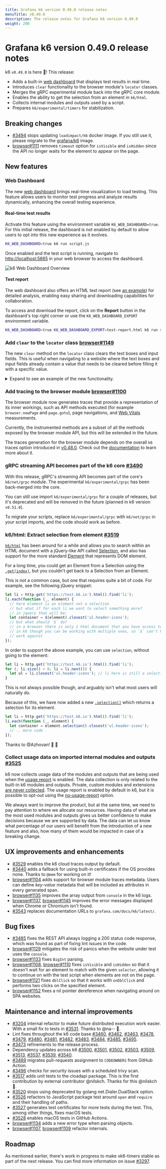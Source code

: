 ```yaml
---
title: Grafana k6 version 0.49.0 release notes
menuTitle: v0.49.0
description: The release notes for Grafana k6 version 0.49.0
weight: 200
---
```


# Grafana k6 version 0.49.0 release notes

k6 `v0.49.0` is here 🎉! This release:

- Adds a built-in [web dashboard](https://grafana.com/docs/k6/latest/results-output/web-dashboard/) that displays test results in real time.
- Introduces `clear` functionality to the browser module's `locator` classes.
- Merges the gRPC experimental module back into the gRPC core module.
- Enables the ability to get the selection from an element in `k6/html`.
- Collects internal modules and outputs used by a script.
- Prepares `k6/experimental/timers` for stabilization.

## Breaking changes

- [#3494](https://github.com/grafana/k6/pull/3494) stops updating `loadimpact/k6` docker image. If you still use it, please migrate to the [grafana/k6](https://hub.docker.com/r/grafana/k6) image.
- [browser#1111](https://github.com/grafana/xk6-browser/pull/1111) removes `timeout` option for `isVisible` and `isHidden` since the API no longer waits for the element to appear on the page.

## New features

### Web Dashboard

The new [web dashboard](https://grafana.com/docs/k6/latest/results-output/web-dashboard/) brings real-time visualization to load testing. This feature allows users to monitor test progress and analyze
results dynamically, enhancing the overall testing experience.

#### Real-time test results

Activate this feature using the environment variable `K6_WEB_DASHBOARD=true`. For this initial release, the dashboard is not enabled by default to allow users to opt into this new experience as it evolves.

```bash
K6_WEB_DASHBOARD=true k6 run script.js
```

Once enabled and the test script is running, navigate to [http://localhost:5665](http://localhost:5665) in your web browser to access the dashboard.

![k6 Web Dashboard Overview](https://github.com/grafana/xk6-dashboard/blob/master/screenshot/k6-dashboard-overview-light.png?raw=true)

#### Test report

The web dashboard also offers an HTML test report (see [an example](https://github.com/grafana/xk6-dashboard/blob/master/screenshot/k6-dashboard-html-report-screen-view.png?raw=true)) for detailed analysis, enabling easy sharing and downloading capabilities for
collaboration.

To access and download the report, click on the **Report** button in the dashboard's top right corner or use the `K6_WEB_DASHBOARD_EXPORT` environment variable.

```bash
K6_WEB_DASHBOARD=true K6_WEB_DASHBOARD_EXPORT=test-report.html k6 run script.js
```

### Add `clear` to the `locator` class [browser#1149](https://github.com/grafana/xk6-browser/pull/1149)

The new `clear` method on the `locator` class clears the text boxes and input fields. This is useful when navigating to a website where the text boxes and input fields already contain a value that needs to be cleared before filling it with a specific value.

<details>
<summary> Expand to see an example of the new functionality.</summary>

```javascript
import { check } from 'k6';
import { browser } from 'k6/experimental/browser';

export const options = {
  scenarios: {
    ui: {
      executor: 'shared-iterations',
      options: {
        browser: {
          type: 'chromium',
        },
      },
    },
  },
};

export default async function () {
  const context = browser.newContext();
  const page = context.newPage();

  await page.goto('https://test.k6.io/my_messages.php', { waitUntil: 'networkidle' });

  // To mimic an input field with existing text.
  page.locator('input[name="login"]').type('admin');

  check(page, {
    not_empty: (p) => p.locator('input[name="login"]').inputValue() != '',
  });

  // Clear the text.
  page.locator('input[name="login"]').clear();

  check(page, {
    empty: (p) => p.locator('input[name="login"]').inputValue() == '',
  });

  page.close();
}
```

</details>

### Add tracing to the browser module [browser#1100](https://github.com/grafana/xk6-browser/pull/1100)

The browser module now generates traces that provide a representation of its inner workings, such as API methods executed (for example `browser.newPage` and `page.goto`), page navigations, and [Web Vitals](https://grafana.com/docs/k6/latest/using-k6-browser/metrics/#googles-core-web-vitals) measurements.

Currently, the instrumented methods are a subset of all the methods exposed by the browser module API, but this will be extended in the future.

The traces generation for the browser module depends on the overall `k6` traces option introduced in [v0.48.0](https://github.com/grafana/k6/releases/tag/v0.48.0). Check out the [documentation](https://grafana.com/docs/k6/latest/using-k6/k6-options/reference/#traces-output) to learn more about it.

### gRPC streaming API becomes part of the k6 core [#3490](https://github.com/grafana/k6/pull/3490)

With this release, gRPC's streaming API becomes part of the core's `k6/net/grpc` module. The experimental `k6/experimental/grpc` has been back-merged into the core.

You can still use import `k6/experimental/grpc` for a couple of releases, but it's deprecated and will be removed in the future (planned in k6 version `v0.51.0`).

To migrate your scripts, replace `k6/experimental/grpc` with `k6/net/grpc` in your script imports, and the code should work as before.

### k6/html: Extract selection from element [#3519](https://github.com/grafana/k6/pull/3519)

[`k6/html`](https://grafana.com/docs/k6/latest/javascript-api/k6-html/) has been around for a while and allows you to search within an HTML document with a jQuery-like API called [Selection](https://grafana.com/docs/k6/latest/javascript-api/k6-html/selection/), and also has support for the more standard [Element](https://grafana.com/docs/k6/latest/javascript-api/k6-html/element/) that represents DOM element.

For a long time, you could get an Element from a Selection using the [`.get(index)`](https://grafana.com/docs/k6/latest/javascript-api/k6-html/selection/selection-get/), but you couldn't get back to a Selection from an Element.

This is not a common case, but one that requires quite a bit of code. For example, see the following jQuery snippet:

```javascript
let li = http.get('https://test.k6.io').html().find('li');
li.each(function (_, element) {
  // here element is an element not a selection
  // but what if for each li we want to select something more?
  // in jquery that will be:
  let container = $(element).closest('ul.header-icons');
  // but what should `$` do?
  // in a browser there is only 1 html document that you have access to
  // in k6 though you can be working with multiple ones, so `$` can't know which one it should
  // work against
});
```

In order to support the above example, you can use `selection`, without going to the element:

```javascript
let li = http.get('https://test.k6.io').html().find('li');
for (; li.size() > 0; li = li.next()) {
  let ul = li.closest('ul.header-icons'); // li here is still a selection and we iterate over it.
}
```

This is not always possible though, and arguably isn't what most users will naturally do.

Because of this, we have now added a new [`.selection()`](https://grafana.com/docs/k6/latest/javascript-api/k6-html/element/element-selection/) which returns a selection for its element.

```javascript
let li = http.get('https://test.k6.io').html().find('li');
li.each(function (_, element) {
  let container = element.selection().closest('ul.header-icons');
  // .. more code
});
```

Thanks to @Azhovan! :bow: :tada:

### Collect usage data on imported internal modules and outputs [#3525](https://github.com/grafana/k6/pull/3525)

k6 now collects usage data of the modules and outputs that are being used when the [usage report](https://grafana.com/docs/k6/latest/misc/usage-collection) is enabled. The data collection is only related to the built-in k6 modules and outputs. Private, custom modules and extensions [are never collected](https://github.com/grafana/k6/blob/f35e67902605877ebf2c5e9c8673cd7faf4cdc1e/cmd/report.go#L33-L57). The usage report is enabled by default in k6, but it is possible to opt-out using the [no-usage-report](https://grafana.com/docs/k6/latest/using-k6/k6-options/reference/#no-usage-report) option.

We always want to improve the product, but at the same time, we need to pay attention to where we allocate our resources. Having data of what are the most used modules and outputs gives us better confidence to make decisions because we are supported by data.
The data can let us know what percentage of our users will benefit from the introduction of a new feature and also, how many of them would be impacted in case of a breaking change.

## UX improvements and enhancements

- [#3529](https://github.com/grafana/k6/pull/3529) enables the k6 cloud traces output by default.
- [#3440](https://github.com/grafana/k6/pull/3440) adds a fallback for using built-in certificates if the OS provides none. Thanks to `@mem` for working on it!
- [browser#1104](https://github.com/grafana/xk6-browser/pull/1104) adds support for browser module traces metadata. Users can define _key-value_ metadata that will be included as attributes in every generated span.
- [browser#1135](https://github.com/grafana/xk6-browser/pull/1135) improves the array output from `console` in the k6 logs.
- [browser#1137](https://github.com/grafana/xk6-browser/pull/1137), [browser#1145](https://github.com/grafana/xk6-browser/pull/1145) improves the error messages displayed when Chrome or Chromium isn't found.
- [#3543](https://github.com/grafana/k6/pull/3543) replaces documentation URLs to `grafana.com/docs/k6/latest/`.

## Bug fixes

- [#3485](https://github.com/grafana/k6/pull/3485) fixes the REST API always logging a 200 status code response, which was found as part of fixing lint issues in the code.
- [browser#1129](https://github.com/grafana/xk6-browser/pull/1129) mitigates the risk of panics when the website under test uses the `console`.
- [browser#1133](https://github.com/grafana/xk6-browser/pull/1133) fixes `BigInt` parsing.
- [browser#1108](https://github.com/grafana/xk6-browser/pull/1108), [browser#1110](https://github.com/grafana/xk6-browser/pull/1110) fixes `isVisible` and `isHidden` so that it doesn't wait for an element to match with the given `selector`, allowing it to continue on with the test script when elements are not on the page.
- [browser#1121](https://github.com/grafana/xk6-browser/pull/1121) fixes `dblClick` so that it works with `onDblClick` and performs two clicks on the specified element.
- [browser#1152](https://github.com/grafana/xk6-browser/pull/1152) fixes a nil pointer dereference when navigating around on SPA websites.

## Maintenance and internal improvements

- [#3204](https://github.com/grafana/k6/pull/3204) internal refactor to make future distributed execution work easier. With a small fix to tests in [#3531](https://github.com/grafana/k6/pull/3531). Thanks to @na-- :tada:.
- Lint fixes throughout the k6 code base [#3460](https://github.com/grafana/k6/pull/3460), [#3462](https://github.com/grafana/k6/pull/3462), [#3463](https://github.com/grafana/k6/pull/3463), [#3478](https://github.com/grafana/k6/pull/3478), [#3479](https://github.com/grafana/k6/pull/3479), [#3480](https://github.com/grafana/k6/pull/3480), [#3481](https://github.com/grafana/k6/pull/3481), [#3482](https://github.com/grafana/k6/pull/3482), [#3483](https://github.com/grafana/k6/pull/3483), [#3484](https://github.com/grafana/k6/pull/3484), [#3485](https://github.com/grafana/k6/pull/3485), [#3495](https://github.com/grafana/k6/pull/3495).
- [#3473](https://github.com/grafana/k6/pull/3473) refinements to the release process.
- Dependency updates across k6 [#3500](https://github.com/grafana/k6/pull/3500), [#3501](https://github.com/grafana/k6/pull/3501), [#3502](https://github.com/grafana/k6/pull/3502), [#3503](https://github.com/grafana/k6/pull/3503), [#3509](https://github.com/grafana/k6/pull/3509), [#3513](https://github.com/grafana/k6/pull/3513), [#3537](https://github.com/grafana/k6/pull/3537), [#3539](https://github.com/grafana/k6/pull/3539), [#3540](https://github.com/grafana/k6/pull/3540).
- [#3489](https://github.com/grafana/k6/pull/3489) migrates pull-requests assignment to `CODEOWNERS` from GitHub Action.
- [#3496](https://github.com/grafana/k6/pull/3496) checks for security issues with a scheduled trivy scan.
- [#3517](https://github.com/grafana/k6/pull/3517) adds unit tests to the cloadapi package. This is the first contribution by external contributor @nilskch. Thanks for this @nilskch :bow:.
- [#3520](https://github.com/grafana/k6/pull/3520) stops using deprecated by golang net.Dialer.DualStack option.
- [#3526](https://github.com/grafana/k6/pull/3526) refactors to JavaScript package test around `open` and `require` and their handling of paths.
- [#3527](https://github.com/grafana/k6/pull/3527) generates test certificates for more tests during the test. This, among other things, fixes macOS tests.
- [#3528](https://github.com/grafana/k6/pull/3528) enables macOS tests in GitHub Actions.
- [browser#1134](https://github.com/grafana/xk6-browser/pull/1134) adds a new error type when parsing objects.
- [browser#1107](https://github.com/grafana/xk6-browser/pull/1107), [browser#1109](https://github.com/grafana/xk6-browser/pull/1109) refactor internals.

## Roadmap

As mentioned earlier, there's work in progress to make xk6-timers stable as part of the next release. You can find more information on issue [#3297](https://github.com/grafana/k6/issues/3297).
